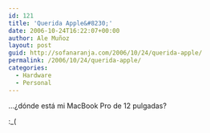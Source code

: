 ```yaml
---
id: 121
title: 'Querida Apple&#8230;'
date: 2006-10-24T16:22:07+00:00
author: Ale Muñoz
layout: post
guid: http://sofanaranja.com/2006/10/24/querida-apple/
permalink: /2006/10/24/querida-apple/
categories:
  - Hardware
  - Personal
---
```

...¿dónde está mi MacBook Pro de 12 pulgadas?

:_(